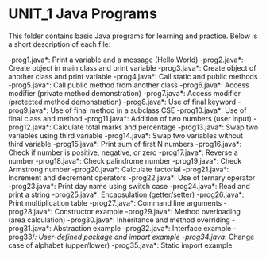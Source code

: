 # UNIT_1 Java Programs

This folder contains basic Java programs for learning and practice. Below is a short description of each file:

-prog1.java*: Print a variable and a message (Hello World)
-prog2.java*: Create object in main class and print variable
-prog3.java*: Create object of another class and print variable
-prog4.java*: Call static and public methods
-prog5.java*: Call public method from another class
-prog6.java*: Access modifier (private method demonstration)
-prog7.java*: Access modifier (protected method demonstration)
-prog8.java*: Use of final keyword
-prog9.java*: Use of final method in a subclass CSE 
-prog10.java*: Use of final class and method
-prog11.java*: Addition of two numbers (user input)
-prog12.java*: Calculate total marks and percentage
-prog13.java*: Swap two variables using third variable
-prog14.java*: Swap two variables without third variable
-prog15.java*: Print sum of first N numbers
-prog16.java*: Check if number is positive, negative, or zero
-prog17.java*: Reverse a number
-prog18.java*: Check palindrome number
-prog19.java*: Check Armstrong number
-prog20.java*: Calculate factorial
-prog21.java*: Increment and decrement operators
-prog22.java*: Use of ternary operator
-prog23.java*: Print day name using switch case
-prog24.java*: Read and print a string
-prog25.java*: Encapsulation (getter/setter)
-prog26.java*: Print multiplication table
-prog27.java*: Command line arguments
-prog28.java*: Constructor example
-prog29.java*: Method overloading (area calculation)
-prog30.java*: Inheritance and method overriding
-prog31.java*: Abstraction example
-prog32.java*: Interface example
-prog33/*: User-defined package and import example
-prog34.java*: Change case of alphabet (upper/lower)
-prog35.java*: Static import example


